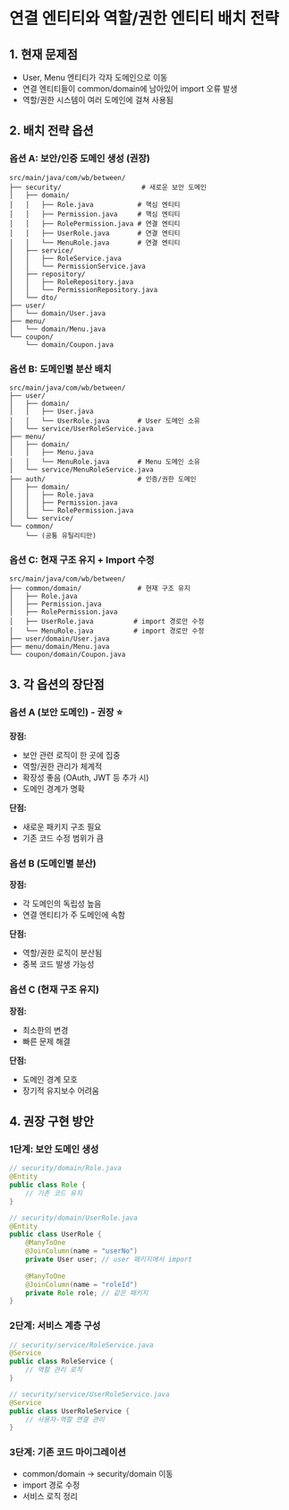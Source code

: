 # 연결 엔티티와 역할/권한 엔티티 배치 전략

## 1. 현재 문제점
- User, Menu 엔티티가 각자 도메인으로 이동
- 연결 엔티티들이 common/domain에 남아있어 import 오류 발생
- 역할/권한 시스템이 여러 도메인에 걸쳐 사용됨

## 2. 배치 전략 옵션

### 옵션 A: 보안/인증 도메인 생성 (권장)
```
src/main/java/com/wb/between/
├── security/                    # 새로운 보안 도메인
│   ├── domain/
│   │   ├── Role.java           # 핵심 엔티티
│   │   ├── Permission.java     # 핵심 엔티티
│   │   ├── RolePermission.java # 연결 엔티티
│   │   ├── UserRole.java       # 연결 엔티티
│   │   └── MenuRole.java       # 연결 엔티티
│   ├── service/
│   │   ├── RoleService.java
│   │   └── PermissionService.java
│   ├── repository/
│   │   ├── RoleRepository.java
│   │   └── PermissionRepository.java
│   └── dto/
├── user/
│   └── domain/User.java
├── menu/
│   └── domain/Menu.java
└── coupon/
    └── domain/Coupon.java
```

### 옵션 B: 도메인별 분산 배치
```
src/main/java/com/wb/between/
├── user/
│   ├── domain/
│   │   ├── User.java
│   │   └── UserRole.java       # User 도메인 소유
│   └── service/UserRoleService.java
├── menu/
│   ├── domain/
│   │   ├── Menu.java
│   │   └── MenuRole.java       # Menu 도메인 소유
│   └── service/MenuRoleService.java
├── auth/                       # 인증/권한 도메인
│   ├── domain/
│   │   ├── Role.java
│   │   ├── Permission.java
│   │   └── RolePermission.java
│   └── service/
└── common/
    └── (공통 유틸리티만)
```

### 옵션 C: 현재 구조 유지 + Import 수정
```
src/main/java/com/wb/between/
├── common/domain/              # 현재 구조 유지
│   ├── Role.java
│   ├── Permission.java
│   ├── RolePermission.java
│   ├── UserRole.java          # import 경로만 수정
│   └── MenuRole.java          # import 경로만 수정
├── user/domain/User.java
├── menu/domain/Menu.java
└── coupon/domain/Coupon.java
```

## 3. 각 옵션의 장단점

### 옵션 A (보안 도메인) - 권장 ⭐
**장점:**
- 보안 관련 로직이 한 곳에 집중
- 역할/권한 관리가 체계적
- 확장성 좋음 (OAuth, JWT 등 추가 시)
- 도메인 경계가 명확

**단점:**
- 새로운 패키지 구조 필요
- 기존 코드 수정 범위가 큼

### 옵션 B (도메인별 분산)
**장점:**
- 각 도메인의 독립성 높음
- 연결 엔티티가 주 도메인에 속함

**단점:**
- 역할/권한 로직이 분산됨
- 중복 코드 발생 가능성

### 옵션 C (현재 구조 유지)
**장점:**
- 최소한의 변경
- 빠른 문제 해결

**단점:**
- 도메인 경계 모호
- 장기적 유지보수 어려움

## 4. 권장 구현 방안

### 1단계: 보안 도메인 생성
```java
// security/domain/Role.java
@Entity
public class Role {
    // 기존 코드 유지
}

// security/domain/UserRole.java  
@Entity
public class UserRole {
    @ManyToOne
    @JoinColumn(name = "userNo")
    private User user; // user 패키지에서 import
    
    @ManyToOne
    @JoinColumn(name = "roleId")
    private Role role; // 같은 패키지
}
```

### 2단계: 서비스 계층 구성
```java
// security/service/RoleService.java
@Service
public class RoleService {
    // 역할 관리 로직
}

// security/service/UserRoleService.java
@Service  
public class UserRoleService {
    // 사용자-역할 연결 관리
}
```

### 3단계: 기존 코드 마이그레이션
- common/domain → security/domain 이동
- import 경로 수정
- 서비스 로직 정리